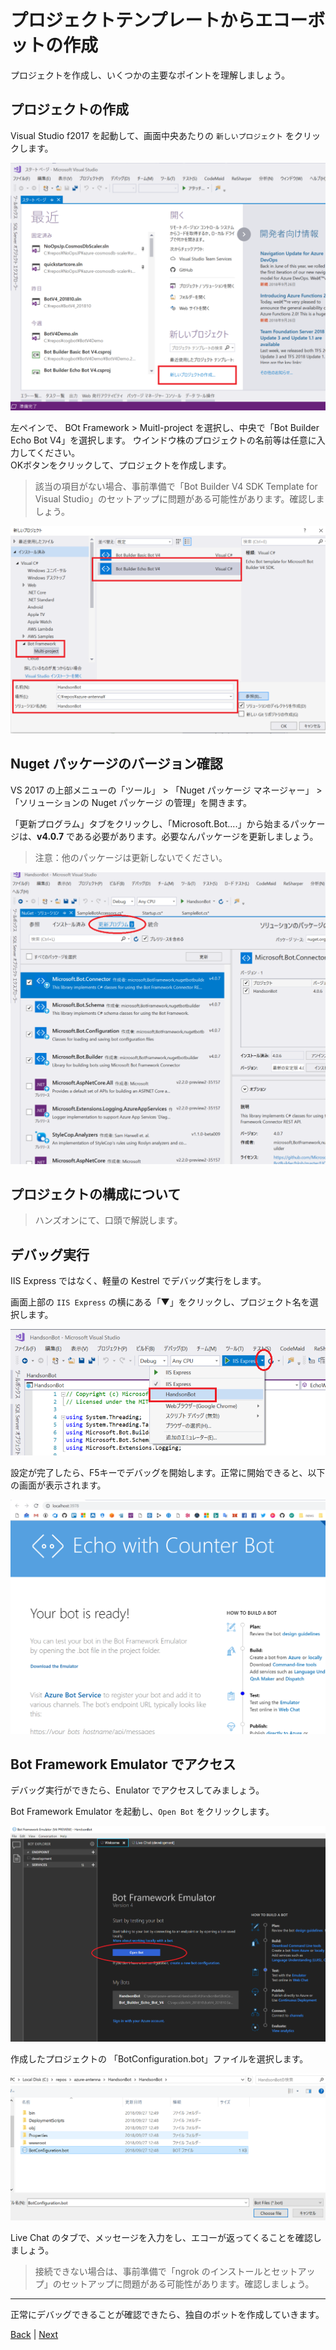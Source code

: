 # プロジェクトテンプレートからエコーボットの作成

プロジェクトを作成し、いくつかの主要なポイントを理解しましょう。

## プロジェクトの作成

Visual Studio f2017 を起動して、画面中央あたりの `新しいプロジェクト` をクリックします。

![image](images/1-0.png)


左ペインで、 BOt Framework > Muitl-project を選択し、中央で「Bot Builder Echo Bot V4」を選択します。
ウインドウ株のプロジェクトの名前等は任意に入力してください。  
OKボタンをクリックして、プロジェクトを作成します。

> 該当の項目がない場合、事前準備で「Bot Builder V4 SDK Template for Visual Studio」のセットアップに問題がある可能性があります。確認しましょう。

![image](images/1-1.png)

## Nuget パッケージのバージョン確認

VS 2017 の上部メニューの「ツール」 > 「Nuget パッケージ マネージャー」 > 「ソリューションの Nuget パッケージ の管理」を開きます。

「更新プログラム」タブをクリックし、「Microsoft.Bot....」から始まるパッケージは、**v4.0.7** である必要があります。必要なんパッケージを更新しましょう。

> 注意：他のパッケージは更新しないでください。

![image](images/1-6.png)


## プロジェクトの構成について

> ハンズオンにて、口頭で解説します。

## デバッグ実行

IIS Express ではなく、軽量の Kestrel でデバッグ実行をします。

画面上部の `IIS Express` の横にある「▼」をクリックし、プロジェクト名を選択します。

![image](images/1-2.png)

設定が完了したら、F5キーでデバッグを開始します。正常に開始できると、以下の画面が表示されます。

![image](images/1-3.png)



## Bot Framework Emulator でアクセス

デバッグ実行ができたら、Enulator でアクセスしてみましょう。

Bot Framework Emulator を起動し、`Open Bot` をクリックします。

![image](images/1-4.png)

作成したプロジェクトの 「BotConfiguration.bot」ファイルを選択します。

![image](images/1-5.png)

Live Chat のタブで、メッセージを入力をし、エコーが返ってくることを確認しましょう。

> 接続できない場合は、事前準備で「ngrok のインストールとセットアップ」のセットアップに問題がある可能性があります。確認しましょう。

---

正常にデバッグできることが確認できたら、独自のボットを作成していきます。

[Back](00_Preparation.md) | [Next](02_WelcomeMessage.md)